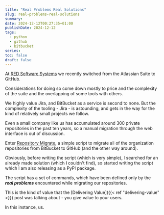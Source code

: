 ```yaml
---
title: "Real Problems Real Solutions"
slug: real-problems-real-solutions
summary:
date: 2024-12-12T00:27:35+01:00
publishDate: 2024-12-12
tags: 
  - python
  - github
  - bitbucket
series: 
toc: false
draft: false
---
```

<!--
Checklist:
- [ ] Outline
- [ ] Draft 1
- [ ] Edit
    - [ ] Check trouble / vale
    - [ ] One sentence per line
    - [ ] Check preview in browser
    - [ ] Put in all links
- [ ] Create summary
- [ ] Tidy up
    - [ ] Set publishDate
    - [ ] Toggle draft
    - [ ] Check tags
    - [ ] Remove checklist
    - [ ] Remove outline
- [ ] Publish to hosting

Outline:
- 
-->
At [RED Software Systems](https://red.software.systems) we recently switched from the Atlassian Suite to GitHub.

Considerations for doing so come down mostly to price and the complexity of the suite and the overlapping of some tools with others.

We highly value Jira, and BitBucket as a service is second to none. But the complexity of the tooling - Jira - is astounding, and gets in the way for the kind of relatively small projects we follow.

Even a small company like us has accumulated around 300 private repositories in the past ten years, so a manual migration through the web interface is out of discussion.

Enter [Repository Migrate](https://github.com/RedSoftwareSystems/repository-migrate), a simple script to migrate all of the organization repositories from BitBucket to GitHub (and the other way around).

Obviously, before writing the script (which is very simple), I searched for an already made solution (which I couldn't find), so started writing the script which I am also releasing as a PyPI package.

The script has a set of commands, which have been defined only by the **_real problems_** encountered while migrating our repositories.

This is the kind of value that the [Delivering Value]({{< ref "delivering-value" >}}) post was talking about - you give value to your users.

In this instance, us.





